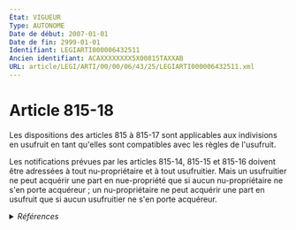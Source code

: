 ```yaml
---
État: VIGUEUR
Type: AUTONOME
Date de début: 2007-01-01
Date de fin: 2999-01-01
Identifiant: LEGIARTI000006432511
Ancien identifiant: ACAXXXXXXXX5X00815TAXXAB
URL: article/LEGI/ARTI/00/00/06/43/25/LEGIARTI000006432511.xml
---
```


<h1>Article 815-18</h1>

Les dispositions des articles 815 à 815-17 sont applicables aux indivisions en
usufruit en tant qu'elles sont compatibles avec les règles de l'usufruit.<br />

Les notifications prévues par les articles 815-14, 815-15 et 815-16 doivent être
adressées à tout nu-propriétaire et à tout usufruitier. Mais un usufruitier ne
peut acquérir une part en nue-propriété que si aucun nu-propriétaire ne s'en
porte acquéreur ; un nu-propriétaire ne peut acquérir une part en usufruit que
si aucun usufruitier ne s'en porte acquéreur.


<details>
  <summary><em>Références</em></summary>

  <h2>Articles faisant référence à l'article</h2>
  
  <ul>
    <li>
      <a href="https://legal.tricoteuses.fr//redirection/LEGIARTI000006432351?vers=git&vers=legifrance">Code civil - article 815 AUTONOME VIGUEUR, en vigueur depuis le 2007-01-01</a> CITATION cible
    </li>
    <li>
      <a href="https://legal.tricoteuses.fr//redirection/LEGIARTI000006432469?vers=git&vers=legifrance">Code civil - article 815-14 AUTONOME VIGUEUR, en vigueur depuis le 2007-01-01</a> CITATION cible
    </li>
    <li>
      <a href="https://legal.tricoteuses.fr//redirection/LEGIARTI000006432350?vers=git&vers=legifrance">Code civil - article 815 AUTONOME MODIFIE, en vigueur du 1980-07-05 au 2007-01-01</a> CITATION cible
    </li>
    <li>
      <a href="https://legal.tricoteuses.fr//redirection/LEGIARTI000006432491?vers=git&vers=legifrance">Code civil - article 815-16 AUTONOME VIGUEUR, en vigueur depuis le 2007-01-01</a> CITATION cible
    </li>
    <li>
      <a href="https://legal.tricoteuses.fr//redirection/LEGIARTI000006432468?vers=git&vers=legifrance">Code civil - article 815-14 AUTONOME MODIFIE, en vigueur du 1977-07-01 au 2007-01-01</a> CITATION cible
    </li>
    <li>
      <a href="https://legal.tricoteuses.fr//redirection/LEGIARTI000006284836?vers=git&vers=legifrance">LOI n° 2006-728 du 23 juin 2006 portant réforme des successions et des libéralités - article 2 ENTIEREMENT_MODIF</a> MODIFICATION cible
    </li>
    <li>
      <a href="https://legal.tricoteuses.fr//redirection/LEGIARTI000006432490?vers=git&vers=legifrance">Code civil - article 815-16 AUTONOME MODIFIE, en vigueur du 1977-07-01 au 2007-01-01</a> CITATION cible
    </li>
  </ul>
  
  <h2>Références faites par l'article</h2>
  
  <ul>
    <li>
      2006-06-23 MODIFICATION source <a href="https://legal.tricoteuses.fr//redirection/LEGIARTI000006284836?vers=git&vers=legifrance">LOI n° 2006-728 du 23 juin 2006 portant réforme des successions et des libéralités - article 2 ENTIEREMENT_MODIF</a>
    </li>
    <li>
      2999-01-01 CITATION cible <a href="https://legal.tricoteuses.fr//redirection/LEGIARTI000006444587?vers=git&vers=legifrance">Code civil - article 1873-12 AUTONOME VIGUEUR, en vigueur depuis le 1977-07-01</a>
    </li>
    <li>
      2999-01-01 CITATION source <a href="https://legal.tricoteuses.fr//redirection/LEGIARTI000006432350?vers=git&vers=legifrance">Code civil - article 815 AUTONOME MODIFIE, en vigueur du 1980-07-05 au 2007-01-01</a>
    </li>
    <li>
      2999-01-01 CITATION source <a href="https://legal.tricoteuses.fr//redirection/LEGIARTI000006432468?vers=git&vers=legifrance">Code civil - article 815-14 AUTONOME MODIFIE, en vigueur du 1977-07-01 au 2007-01-01</a>
    </li>
    <li>
      2999-01-01 CITATION source <a href="https://legal.tricoteuses.fr//redirection/LEGIARTI000006432490?vers=git&vers=legifrance">Code civil - article 815-16 AUTONOME MODIFIE, en vigueur du 1977-07-01 au 2007-01-01</a>
    </li>
    <li>
      CODIFICATION source Loi 1803-04-19
    </li>
  </ul>
</details>
